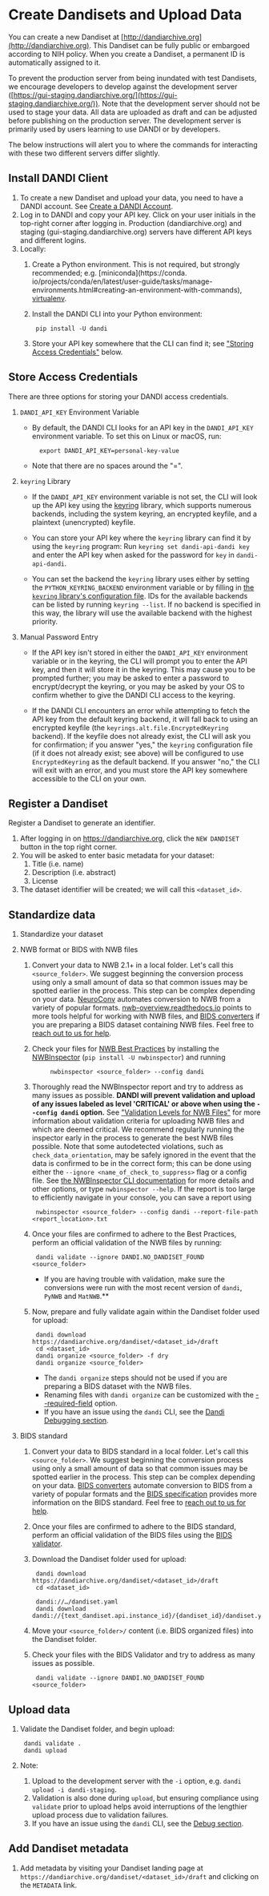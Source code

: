 # Create Dandisets and Upload Data

You can create a new Dandiset at [http://dandiarchive.org](http://dandiarchive.org). 
This Dandiset can be fully public or embargoed according to NIH policy.
When you create a Dandiset, a permanent ID is automatically assigned to it.

To prevent the production server from being inundated with test Dandisets, we encourage developers to develop 
against the development server ([https://gui-staging.dandiarchive.org/](https://gui-staging.dandiarchive.org/)). Note 
that the development server
should not be used to stage your data. All data are uploaded as draft and can be adjusted before publishing on
the production server. The development server is primarily used by users learning to use DANDI or by developers.

The below instructions will alert you to where the commands for interacting with these 
two different servers differ slightly. 

## Install DANDI Client

1. To create a new Dandiset and upload your data, you need to have a DANDI account.  See [Create a DANDI Account](./16_account.md).
1. Log in to DANDI and copy your API key. Click on your user initials in the
    top-right corner after logging in. Production (dandiarchive.org) and staging (gui-staging.dandiarchive.org) servers 
      have different API keys and different logins.
1. Locally:
    1. Create a Python environment. This is not required, but strongly recommended; e.g. [miniconda](https://conda.
          io/projects/conda/en/latest/user-guide/tasks/manage-environments.html#creating-an-environment-with-commands),
         [virtualenv](https://docs.python.org/3/library/venv.html).
    2. Install the DANDI CLI into your Python environment:

            pip install -U dandi

    3. Store your API key somewhere that the CLI can find it; see ["Storing
          Access Credentials"](#store-access-credentials) below.

## Store Access Credentials

There are three options for storing your DANDI access credentials.

1. `DANDI_API_KEY` Environment Variable

    - By default, the DANDI CLI looks for an API key in the `DANDI_API_KEY`
      environment variable.  To set this on Linux or macOS, run:

            export DANDI_API_KEY=personal-key-value

    - Note that there are no spaces around the "=".

1. `keyring` Library
    - If the `DANDI_API_KEY` environment variable is not set, the CLI will look up the API
      key using the [keyring](https://github.com/jaraco/keyring) library, which
      supports numerous backends, including the system keyring, an encrypted keyfile,
      and a plaintext (unencrypted) keyfile.

    - You can store your API key where the `keyring` library can find it by using
      the `keyring` program: Run `keyring set dandi-api-dandi key` and enter the
      API key when asked for the password for `key` in `dandi-api-dandi`.

    - You can set the backend the `keyring` library uses either by setting the
      `PYTHON_KEYRING_BACKEND` environment variable or by filling in [the `keyring`
      library's configuration file](https://github.com/jaraco/keyring#configuring).
      IDs for the available backends can be listed by running `keyring --list`.  If
      no backend is specified in this way, the library will use the available
      backend with the highest priority.

1. Manual Password Entry
    - If the API key isn't stored in either the `DANDI_API_KEY` environment variable
      or in the keyring, the CLI will prompt you to enter the API key, and then it
      will store it in the keyring.  This may cause you to be prompted further; you
      may be asked to enter a password to encrypt/decrypt the keyring, or you may be
      asked by your OS to confirm whether to give the DANDI CLI access to the
      keyring.

    - If the DANDI CLI encounters an error while attempting to fetch the API key
      from the default keyring backend, it will fall back to using an encrypted
      keyfile (the `keyrings.alt.file.EncryptedKeyring` backend).  If the keyfile
      does not already exist, the CLI will ask you for confirmation; if you answer
      "yes," the `keyring` configuration file (if it does not already exist; see
      above) will be configured to use `EncryptedKeyring` as the default backend.
      If you answer "no," the CLI will exit with an error, and you must store the
      API key somewhere accessible to the CLI on your own.

## Register a Dandiset

Register a Dandiset to generate an identifier. 

1. After logging in on https://dandiarchive.org, click the `NEW DANDISET` button in the top right corner. 
1. You will be asked to enter basic metadata for your dataset:
    1. Title (i.e. name)
    1. Description (i.e. abstract)
    1. License
1. The dataset identifier will be created; we will call this `<dataset_id>`.

## Standardize data

1. Standardize your dataset

1. NWB format or BIDS with NWB files
    1. Convert your data to NWB 2.1+ in a local folder. Let's call this `<source_folder>`.
    We suggest beginning the conversion process using only a small amount of data so that common issues may be spotted earlier in the process.
    This step can be complex depending on your data.
    [NeuroConv](https://neuroconv.readthedocs.io/) automates
    conversion to NWB from a variety of popular formats.
	[nwb-overview.readthedocs.io](https://nwb-overview.readthedocs.io)
    points to more tools helpful for working with NWB files, and [BIDS
    converters](https://bids.neuroimaging.io/benefits.html#converters)
    if you are preparing a BIDS dataset containing NWB files.
    Feel free to [reach out to us for help](https://github.com/dandi/helpdesk/discussions).

    1. Check your files for [NWB Best Practices](https://nwbinspector.readthedocs.io/en/dev/best_practices/best_practices_index.html) by installing
    the [NWBInspector](https://nwbinspector.readthedocs.io/en/dev/user_guide/user_guide_index.html) (`pip install -U nwbinspector`) and running

                nwbinspector <source_folder> --config dandi

    1. Thoroughly read the NWBInspector report and try to address as many issues as possible. **DANDI will prevent validation and upload of any issues
    labeled as level 'CRITICAL' or above when using the `--config dandi` option.**
    See 
       ["Validation Levels for NWB Files"](./135_validation.md) for more information about validation criteria for 
       uploading NWB 
       files and which are deemed critical. We recommend regularly running the inspector early in the process to generate the best NWB files possible. 
    Note that some autodetected violations, such as `check_data_orientation`, may be safely ignored in the event 
       that the data is confirmed to be in the correct form; this can be done using either the `--ignore <name_of_check_to_suppress>` flag or a config file. See [the NWBInspector CLI documentation](https://nwbinspector.readthedocs.io/en/dev/user_guide/using_the_command_line_interface.html) for more details and other options, or type `nwbinspector --help`.
    If the report is too large to efficiently navigate in your console, you can save a report using

            nwbinspector <source_folder> --config dandi --report-file-path <report_location>.txt

    1. Once your files are confirmed to adhere to the Best Practices, perform an official validation of the NWB files by running:

            dandi validate --ignore DANDI.NO_DANDISET_FOUND <source_folder>
        
        - If you are having trouble with validation, make sure the conversions were run with the most recent version of `dandi`, `PyNWB` and `MatNWB`.**

    1. Now, prepare and fully validate again within the Dandiset folder used for upload:

            dandi download https://dandiarchive.org/dandiset/<dataset_id>/draft
            cd <dataset_id>
            dandi organize <source_folder> -f dry
            dandi organize <source_folder>

        - The `dandi organize` steps should not be used if you are preparing a BIDS dataset with the NWB files.
        - Renaming files with `dandi organize` can be customized with the [--required-field](https://dandi.readthedocs.io/en/latest/cmdline/organize.html#cmdoption-required-field) option.
        - If you have an issue using the `dandi` CLI, see the [Dandi Debugging section](./15_debug.md).

1. BIDS standard
    1. Convert your data to BIDS standard in a local folder. Let's call this `<source_folder>`.
    We suggest beginning the conversion process using only a small amount of data so that common issues may be spotted earlier in the process.
    This step can be complex depending on your data.
    [BIDS converters](https://bids.neuroimaging.io/benefits.html#converters)
    automate conversion to BIDS from a variety of popular formats and the [BIDS specification](https://bids-specification.readthedocs.io/) provides more information on the BIDS standard.
    Feel free to [reach out to us for help](https://github.com/dandi/helpdesk/discussions).

    1. Once your files are confirmed to adhere to the BIDS standard, perform an official validation of the BIDS files using the [BIDS validator](https://github.com/bids-standard/bids-validator).

    1. Download the Dandiset folder used for upload:

            dandi download https://dandiarchive.org/dandiset/<dataset_id>/draft
            cd <dataset_id>

            dandi://…/dandiset.yaml
            dandi download dandi://{text_dandiset.api.instance_id}/{dandiset_id}/dandiset.yaml
    1. Move your `<source_folder>/` content (i.e. BIDS organized files) into the Dandiset folder.

    1. Check your files with the BIDS Validator and try to address as many issues as possible.

            dandi validate --ignore DANDI.NO_DANDISET_FOUND <source_folder>

## Upload data

1. Validate the Dandiset folder, and begin upload:

        dandi validate .
        dandi upload

1. Note:
    1. Upload to the development server with the `-i` option, e.g.
    `dandi upload -i dandi-staging`.
    1. Validation is also done during `upload`, but ensuring compliance using `validate` prior to upload helps avoid interruptions of the lengthier upload process due to validation failures.
    1. If you have an issue using the `dandi` CLI, see the [Debug section](./15_debug.md).

## Add Dandiset metadata

1. Add metadata by visiting your Dandiset landing page at
  `https://dandiarchive.org/dandiset/<dataset_id>/draft` and clicking on the `METADATA` link.